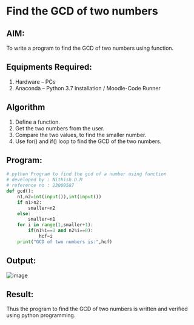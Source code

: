 # Find the GCD of two numbers

## AIM:
To write a program to find the GCD of two numbers using function.

## Equipments Required:
1. Hardware – PCs
2. Anaconda – Python 3.7 Installation / Moodle-Code Runner

## Algorithm
1. Define a function.
2. Get the two numbers from the user.
3. Compare the two values, to find the smaller number.
4. Use for() and if() loop to find the GCD of the two numbers.

## Program:
```python
# python Program to find the gcd of a number using function
# developed by : Nithish D.M
# reference no : 23009587
def gcd():
    n1,n2=int(input()),int(input())
    if n1>n2:
        smaller=n2
    else:
        smaller=n1
    for i in range(1,smaller+1):
        if(n1%i==0 and n2%i==0):
            hcf=i
    print("GCD of two numbers is:",hcf)

```
## Output:
![image](https://github.com/Mrnithishx/GCD-of-two-numbers/assets/148201573/27ae913a-abec-4f4d-ba17-85729e1293bb)

## Result:
Thus the program to find the GCD of two numbers is written and verified using python programming.
